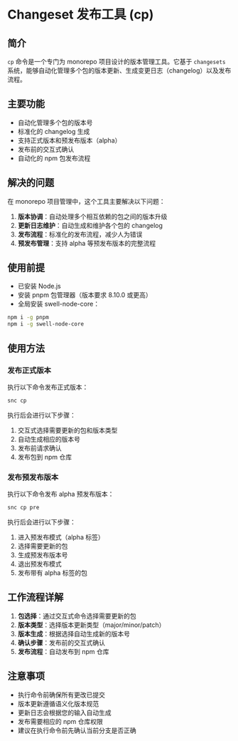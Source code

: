 # Changeset 发布工具 (cp)

## 简介
`cp` 命令是一个专门为 monorepo 项目设计的版本管理工具。它基于 `changesets` 系统，能够自动化管理多个包的版本更新、生成变更日志（changelog）以及发布流程。

## 主要功能
- 自动化管理多个包的版本号
- 标准化的 changelog 生成
- 支持正式版本和预发布版本（alpha）
- 发布前的交互式确认
- 自动化的 npm 包发布流程

## 解决的问题
在 monorepo 项目管理中，这个工具主要解决以下问题：
1. **版本协调**：自动处理多个相互依赖的包之间的版本升级
2. **更新日志维护**：自动生成和维护各个包的 changelog
3. **发布流程**：标准化的发布流程，减少人为错误
4. **预发布管理**：支持 alpha 等预发布版本的完整流程

## 使用前提
- 已安装 Node.js
- 安装 pnpm 包管理器（版本要求 8.10.0 或更高）
- 全局安装 swell-node-core：
```bash
npm i -g pnpm
npm i -g swell-node-core
```

## 使用方法

### 发布正式版本
执行以下命令发布正式版本：
```bash
snc cp
```

执行后会进行以下步骤：
1. 交互式选择需要更新的包和版本类型
2. 自动生成相应的版本号
3. 发布前请求确认
4. 发布包到 npm 仓库

### 发布预发布版本
执行以下命令发布 alpha 预发布版本：
```bash
snc cp pre
```

执行后会进行以下步骤：
1. 进入预发布模式（alpha 标签）
2. 选择需要更新的包
3. 生成预发布版本号
4. 退出预发布模式
5. 发布带有 alpha 标签的包

## 工作流程详解
1. **包选择**：通过交互式命令选择需要更新的包
2. **版本类型**：选择版本更新类型（major/minor/patch）
3. **版本生成**：根据选择自动生成新的版本号
4. **确认步骤**：发布前的交互式确认
5. **发布流程**：自动发布到 npm 仓库

## 注意事项
- 执行命令前确保所有更改已提交
- 版本更新遵循语义化版本规范
- 更新日志会根据您的输入自动生成
- 发布需要相应的 npm 仓库权限
- 建议在执行命令前先确认当前分支是否正确


